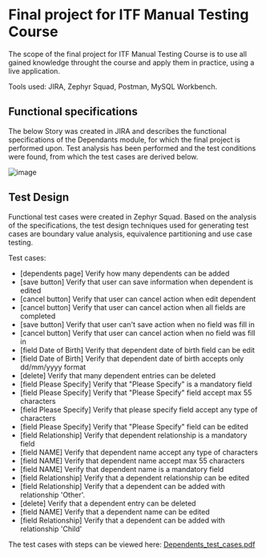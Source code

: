 # Final project for ITF Manual Testing Course

The scope of the final project for ITF Manual Testing Course is to use all gained knowledge throught the course and apply them in practice, using a live application. 

Tools used: JIRA, Zephyr Squad, Postman, MySQL Workbench. 

## Functional specifications

The below Story was created in JIRA and describes the functional specifications of the Dependants module, for which the final project is performed upon. 
Test analysis has been performed and the test conditions were found, from which the test cases are derived below. 

![image](https://user-images.githubusercontent.com/99291143/163687093-6f1780d1-2808-4038-9ae2-65c22540a55c.png)


## Test Design

Functional test cases were created in Zephyr Squad. Based on the analysis of the specifications, the test design techniques used for generating test cases 
are boundary value analysis, equivalence partitioning and use case testing.

Test cases:
 *  [dependents page] Verify how many dependents can be added
 *  [save button] Verify that user can save information when dependent is edited
 *  [cancel button] Verify that user can cancel action when edit dependent
 *  [cancel button] Verify that user can cancel action when all fields are completed
 *  [save button] Verify that user can't save action when no field was fill in
 *  [cancel button] Verify that user can cancel action when no field was fill in 
 *  [field Date of Birth] Verify that dependent date of birth field can be edit
 *  [field Date of Birth] Verify that dependent date of birth accepts only dd/mm/yyyy format
 *  [delete] Verify that many dependent entries can be deleted
 *  [field Please Specify] Verify that "Please Specify" is a mandatory field
 *  [field Please Specify] Verify that "Please Specify" field accept max 55 characters
 *  [field Please Specify] Verify that please specify field accept any type of characters
 *  [field Please Specify] Verify that "Please Specify" field can be edited
 *  [field Relationship] Verify that dependent relationship is a mandatory field
 *  [field NAME] Verify that dependent name accept any type of characters
 *  [field NAME] Verify that dependent name accept max 55 characters
 *  [field NAME] Verify that dependent name is a mandatory field
 *  [field Relationship] Verify that a dependent relationship can be edited
 *  [field Relationship] Verify that a dependent can be added with relationship 'Other'.
 *  [delete] Verify that a dependent entry can be deleted
 *  [field NAME] Verify that a dependent name can be edited
 *  [field Relationship] Verify that a dependent can be added with relationship 'Child'



The test cases with steps can be viewed here: [Dependents_test_cases.pdf](https://github.com/julai215/itf_final_project_example_and_portofolio/blob/main/Files/Final%20Project/Dependents_test_cases.pdf)

